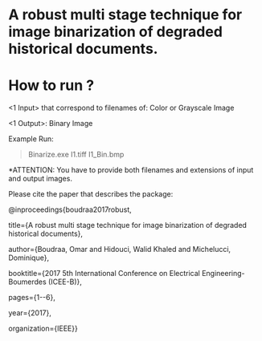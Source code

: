 # A robust multi stage technique for image binarization of degraded historical documents.
# How to run ?

<1 Input> that correspond to filenames of:
Color or Grayscale Image

<1 Output>:
Binary Image

Example Run:
>Binarize.exe I1.tiff I1_Bin.bmp 


*ATTENTION: You have to provide both filenames and extensions of input and output images.

Please cite the paper that describes the package:

@inproceedings{boudraa2017robust,

  title={A robust multi stage technique for image binarization of degraded historical documents},
  
  author={Boudraa, Omar and Hidouci, Walid Khaled and Michelucci, Dominique}, 
  
  booktitle={2017 5th International Conference on Electrical Engineering-Boumerdes (ICEE-B)}, 
  
  pages={1--6},
  
  year={2017}, 
  
  organization={IEEE}}
  
<ALL RIGHTS RESERVED>
